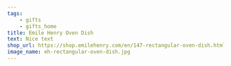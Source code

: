 ```yaml
---
tags:
    - gifts
    - gifts_home
title: Emile Henry Oven Dish
text: Nice text
shop_url: https://shop.emilehenry.com/en/147-rectangular-oven-dish.html#/29-couleur-burgundy
image_name: eh-rectangular-oven-dish.jpg
---
```

